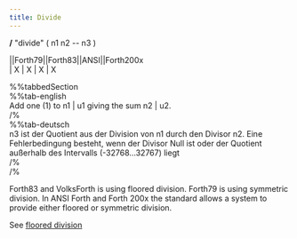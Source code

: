 ```yaml
---
title: Divide
---
```

__/__ "divide" ( n1 n2 -- n3 )  
  
  
  
||Forth79||Forth83||ANSI||Forth200x  
|    X    |   X    |  X  |    X  
  
  
  
%%tabbedSection  
%%tab-english  
Add one (1) to n1 | u1 giving the sum n2 | u2.  
/%  
%%tab-deutsch  
n3 ist der Quotient aus der Division von n1 durch den Divisor n2. Eine Fehlerbedingung besteht, wenn der Divisor Null ist oder der Quotient außerhalb des Intervalls (-32768...32767) liegt  
/%  
/%  
  
Forth83 and VolksForth is using floored division. Forth79 is using symmetric division. In ANSI Forth and Forth 200x the standard allows a system to provide either floored or symmetric division.  
  
See [floored division](../ForthFlooredArithmetics/index.md)  
